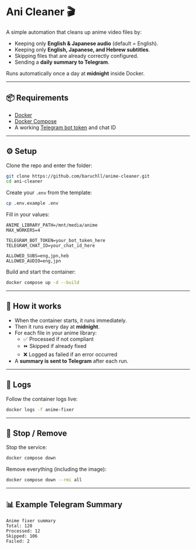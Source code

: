 # Ani Cleaner 🎬

A simple automation that cleans up anime video files by:  

- Keeping only **English & Japanese audio** (default = English).  
- Keeping only **English, Japanese, and Hebrew subtitles**.  
- Skipping files that are already correctly configured.  
- Sending a **daily summary to Telegram**.  

Runs automatically once a day at **midnight** inside Docker.  

---

## 📦 Requirements

- [Docker](https://docs.docker.com/get-docker/)  
- [Docker Compose](https://docs.docker.com/compose/install/)  
- A working [Telegram bot token](https://core.telegram.org/bots#botfather) and chat ID  

---

## ⚙️ Setup

Clone the repo and enter the folder:

```bash
git clone https://github.com/baruchll/anime-cleaner.git
cd ani-cleaner
```

Create your `.env` from the template:

```bash
cp .env.example .env
```

Fill in your values:

```env
ANIME_LIBRARY_PATH=/mnt/media/anime
MAX_WORKERS=4

TELEGRAM_BOT_TOKEN=your_bot_token_here
TELEGRAM_CHAT_ID=your_chat_id_here

ALLOWED_SUBS=eng,jpn,heb
ALLOWED_AUDIO=eng,jpn
```

Build and start the container:

```bash
docker compose up -d --build
```

---

## 🔄 How it works

- When the container starts, it runs immediately.  
- Then it runs every day at **midnight**.  
- For each file in your anime library:  
  - ✅ Processed if not compliant  
  - ⏩ Skipped if already fixed  
  - ❌ Logged as failed if an error occurred  
- A **summary is sent to Telegram** after each run.  

---

## 📝 Logs

Follow the container logs live:

```bash
docker logs -f anime-fixer
```

---

## 🛑 Stop / Remove

Stop the service:

```bash
docker compose down
```

Remove everything (including the image):

```bash
docker compose down --rmi all
```

---

## 📊 Example Telegram Summary

```
Anime fixer summary
Total: 120
Processed: 12
Skipped: 106
Failed: 2
```
